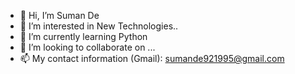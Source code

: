 - 👋 Hi, I’m Suman De
- 👀 I’m interested in New Technologies..
- 🌱 I’m currently learning Python
- 💞️ I’m looking to collaborate on ...
- 📫 My contact information (Gmail): sumande921995@gmail.com

<!---
sumande95/sumande95 is a ✨ special ✨ repository because its `README.md` (this file) appears on your GitHub profile.
You can click the Preview link to take a look at your changes.
--->
